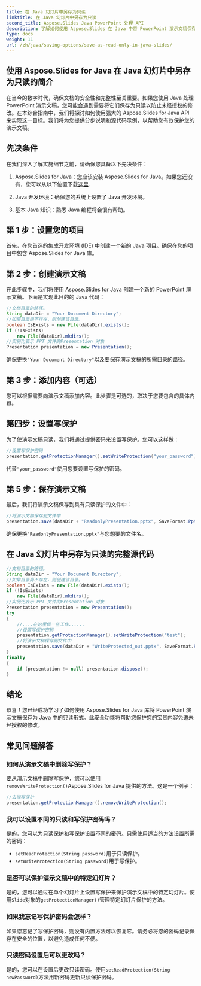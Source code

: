 ```yaml
---
title: 在 Java 幻灯片中另存为只读
linktitle: 在 Java 幻灯片中另存为只读
second_title: Aspose.Slides Java PowerPoint 处理 API
description: 了解如何使用 Aspose.Slides 在 Java 中将 PowerPoint 演示文稿保存为只读。通过分步说明和代码示例保护您的内容。
type: docs
weight: 11
url: /zh/java/saving-options/save-as-read-only-in-java-slides/
---
```


## 使用 Aspose.Slides for Java 在 Java 幻灯片中另存为只读的简介

在当今的数字时代，确保文档的安全性和完整性至关重要。如果您使用 Java 处理 PowerPoint 演示文稿，您可能会遇到需要将它们保存为只读以防止未经授权的修改。在本综合指南中，我们将探讨如何使用强大的 Aspose.Slides for Java API 来实现这一目标。我们将为您提供分步说明和源代码示例，以帮助您有效保护您的演示文稿。

## 先决条件

在我们深入了解实施细节之前，请确保您具备以下先决条件：

1.  Aspose.Slides for Java：您应该安装 Aspose.Slides for Java。如果您还没有，您可以从以下位置下载[这里](https://releases.aspose.com/slides/java/).

2. Java 开发环境：确保您的系统上设置了 Java 开发环境。

3. 基本 Java 知识：熟悉 Java 编程将会很有帮助。

## 第 1 步：设置您的项目

首先，在您首选的集成开发环境 (IDE) 中创建一个新的 Java 项目。确保在您的项目中包含 Aspose.Slides for Java 库。

## 第 2 步：创建演示文稿

在此步骤中，我们将使用 Aspose.Slides for Java 创建一个新的 PowerPoint 演示文稿。下面是实现此目的的 Java 代码：

```java
//文档目录的路径。
String dataDir = "Your Document Directory";
//如果目录尚不存在，则创建该目录。
boolean IsExists = new File(dataDir).exists();
if (!IsExists)
    new File(dataDir).mkdirs();
//实例化表示 PPT 文件的Presentation 对象
Presentation presentation = new Presentation();
```

确保更换`"Your Document Directory"`以及要保存演示文稿的所需目录的路径。

## 第 3 步：添加内容（可选）

您可以根据需要向演示文稿添加内容。此步骤是可选的，取决于您要包含的具体内容。

## 第四步：设置写保护

为了使演示文稿只读，我们将通过提供密码来设置写保护。您可以这样做：

```java
//设置写保护密码
presentation.getProtectionManager().setWriteProtection("your_password");
```

代替`"your_password"`使用您要设置写保护的密码。

## 第 5 步：保存演示文稿

最后，我们将演示文稿保存到具有只读保护的文件中：

```java
//将演示文稿保存到文件中
presentation.save(dataDir + "ReadonlyPresentation.pptx", SaveFormat.Pptx);
```

确保更换`"ReadonlyPresentation.pptx"`与您想要的文件名。

## 在 Java 幻灯片中另存为只读的完整源代码

```java
//文档目录的路径。
String dataDir = "Your Document Directory";
//如果目录尚不存在，则创建该目录。
boolean IsExists = new File(dataDir).exists();
if (!IsExists)
	new File(dataDir).mkdirs();
//实例化表示 PPT 文件的Presentation 对象
Presentation presentation = new Presentation();
try
{
	//....在这里做一些工作......
	//设置写保护密码
	presentation.getProtectionManager().setWriteProtection("test");
	//将演示文稿保存到文件中
	presentation.save(dataDir + "WriteProtected_out.pptx", SaveFormat.Pptx);
}
finally
{
	if (presentation != null) presentation.dispose();
}
```

## 结论

恭喜！您已经成功学习了如何使用 Aspose.Slides for Java 库将 PowerPoint 演示文稿保存为 Java 中的只读形式。此安全功能将帮助您保护您的宝贵内容免遭未经授权的修改。

## 常见问题解答

### 如何从演示文稿中删除写保护？

要从演示文稿中删除写保护，您可以使用`removeWriteProtection()`Aspose.Slides for Java 提供的方法。这是一个例子：

```java
//去掉写保护
presentation.getProtectionManager().removeWriteProtection();
```

### 我可以设置不同的只读和写保护密码吗？

是的，您可以为只读保护和写保护设置不同的密码。只需使用适当的方法设置所需的密码：

- `setReadProtection(String password)`用于只读保护。
- `setWriteProtection(String password)`用于写保护。

### 是否可以保护演示文稿中的特定幻灯片？

是的，您可以通过在单个幻灯片上设置写保护来保护演示文稿中的特定幻灯片。使用`Slide`对象的`getProtectionManager()`管理特定幻灯片保护的方法。

### 如果我忘记写保护密码会怎样？

如果您忘记了写保护密码，则没有内置方法可以恢复它。请务必将您的密码记录保存在安全的位置，以避免造成任何不便。

### 只读密码设置后可以更改吗？

是的，您可以在设置后更改只读密码。使用`setReadProtection(String newPassword)`方法用新密码更新只读保护密码。